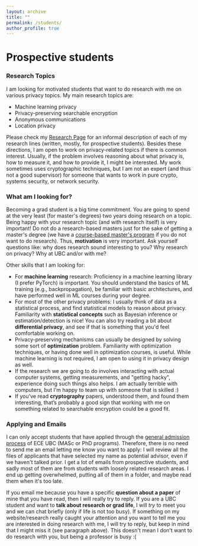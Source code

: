 ```yaml
---
layout: archive
title: ""
permalink: /students/
author_profile: true
---
```


# Prospective students

### Research Topics
I am looking for motivated students that want to do research with me on various privacy topics.
My main research topics are:
- Machine learning privacy
- Privacy-preserving searchable encryption
- Anonymous communications
- Location privacy

Please check my [Research Page](/research) for an informal description of each of my research lines (written, mostly, for prospective students).
Besides these directions, I am open to work on privacy-related topics if there is common interest.
Usually, if the problem involves reasoning about what privacy is, how to measure it, and how to provide it, I might be interested.
My work sometimes uses cryptographic techniques, but I am not an expert (and thus not a good supervisor) for someone that wants to work in pure crypto, systems security, or network security.


### What am I looking for?
Becoming a grad student is a big time commitment.
You are going to spend at the very least (for master's degrees) two years doing research on a topic.
Being happy with your research topic (and with research itself) is very important!
Do not do a research-based masters just for the sake of getting a master's degree (we have a [course-based master's program](https://ece.ubc.ca/graduate/programs/master-engineering/) if you do not want to do research).
Thus, **motivation** is very important.
Ask yourself questions like: why does research sound interesting to you? Why research on privacy? Why at UBC and/or with me?

Other skills that I am looking for:
- For **machine learning** research: Proficiency in a machine learning library (I prefer PyTorch) is important. You should understand the basics of ML training (e.g., backpropagation), be familiar with basic architectures, and have performed well in ML courses during your degree.
- For most of the other privacy problems: I usually think of data as a statistical process, and find statistical models to reason about privacy. Familiarity with **statistical concepts** such as Bayesian inference or estimation/detection is nice! You can also try reading a bit about **differential privacy**, and see if that is something that you'd feel comfortable working on.
- Privacy-preserving mechanisms can usually be designed by solving some sort of **optimization** problem. Familiarity with optimization techniques, or having done well in optimization courses, is useful. While machine learning is not required, I am open to using it in privacy design as well.
- If the research we are going to do involves interacting with actual computer systems, getting measurements, and "getting hacky", experience doing such things also helps. I am actually terrible with computers, but I'm happy to team up with someone that is skilled :)
- If you’ve read **cryptography** papers, understood them, and found them interesting, that’s probably a good sign that working with me on something related to searchable encryption could be a good fit.

<!-- For this, I rely on *mathematical techniques* such as Bayesian inference or maximum likelihood estimation, and sometimes leverage machine learning to help with solving optimization problems.
My research has a strong statistical component, so you should be comfortable with probability theory, Bayesian inference, maximum likelihood, etc.
To learn more about the type of work that I do, you can skim through some of my works on searchable encryption (e.g., perhaps the easiest is this [paper](/files/oya-2021-08-usenix.pdf) [[slides]](/files/oya-2021-08-usenix-slides.pdf)), anonymous communications (e.g, this [paper](/files/oya-2014-07-pets.pdf) [[slides]](/files/oya-2014-07-pets-slides.pdf)), or machine learning (this [paper](/files/oya-2023-07-csf.pdf)). -->


### Applying and Emails
I can only accept students that have applied through the [general admission process](https://ece.ubc.ca/graduate/) of ECE UBC (MASc or PhD programs).
Therefore, there is no need to send me an email letting me know you want to apply: I will review all the files of applicants that have selected my name as potential advisor, even if we haven't talked prior.
I get a lot of emails from prospective students, and sadly most of them are from students with loosely related research areas.
I end up getting overwhelmed, putting all of them in a folder, and maybe read them when it's too late.

If you email me because you have a specific **question about a paper** of mine that you have read, then I will really try to reply.
If you are a UBC student and want to **talk about research or grad life**, I will *try* to meet you and we can chat briefly (only if life is not too busy).
If something on my website/research really caught your attention and you want to tell me you are interested in doing research with me, I will try to reply, but keep in mind that I might miss it (see paragraph above). This doesn't mean I don't want to do research with you, but being a professor is busy :(



<!-- If you are using **ChatGPT** to generate the email, please be aware that ChatGPT generates emails that look very fancy, but do not convey a lot of information.
Please write an email that is clear and concise.
Read the email that you are writing and see if it needs all of those word decorations and fancy word choices.
I would say 95% of the application emails that I receive are using ChatGPT in a way that is detrimental to the application. -->